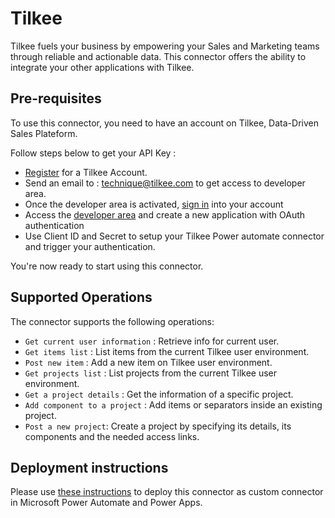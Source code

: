 # Tilkee

Tilkee fuels your business by empowering your Sales and Marketing teams through reliable and actionable data. This connector offers the ability to integrate your other applications with Tilkee.

## Pre-requisites

To use this connector, you need to have an account on Tilkee, Data-Driven Sales Plateform. 

Follow steps below to get your API Key :
- [Register](https://app.tilkee.com/#/auth/register) for a Tilkee Account.
- Send an email to : technique@tilkee.com to get access to developer area.
- Once the developer area is activated, [sign in](https://app.tilkee.com/) into your account
- Access the [developer area](https://app.tilkee.com/#/developers) and create a new application with OAuth authentication
- Use Client ID and Secret to setup your Tilkee Power automate connector and trigger your authentication.

You're now ready to start using this connector.

## Supported Operations

The connector supports the following operations:

- `Get current user information` : Retrieve info for current user.
- `Get items list` : List items from the current Tilkee user environment.
- `Post new item` : Add a new item on Tilkee user environment.
- `Get projects list` : List projects from the current Tilkee user environment.
- `Get a project details` : Get the information of a specific project.
- `Add component to a project` : Add items or separators inside an existing project.
- `Post a new project`: Create a project by specifying its details, its components and the needed access links.

## Deployment instructions

Please use [these instructions](https://docs.microsoft.com/en-us/connectors/custom-connectors/paconn-cli) to deploy this connector as custom connector in Microsoft Power Automate and Power Apps.